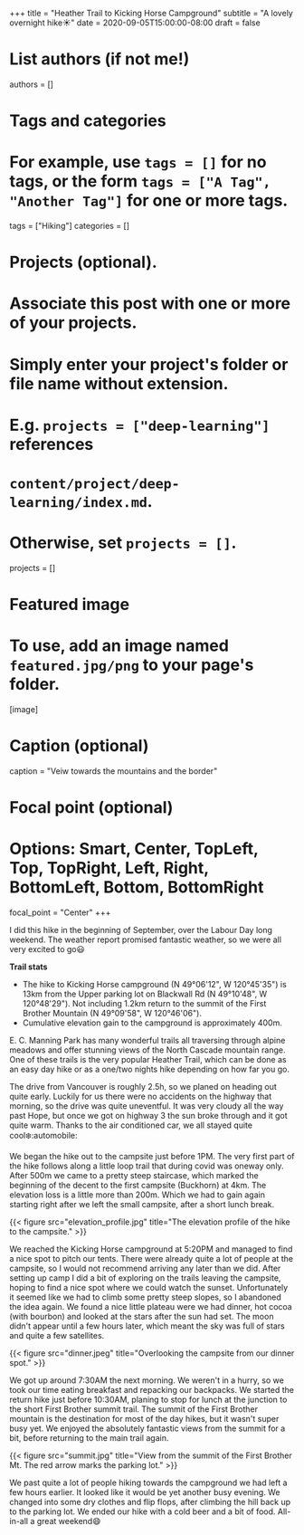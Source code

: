 +++
title = "Heather Trail to Kicking Horse Campground"
subtitle = "A lovely overnight hike:sunny:"
date = 2020-09-05T15:00:00-08:00
draft = false

# List authors (if not me!)
authors = []

# Tags and categories
# For example, use `tags = []` for no tags, or the form `tags = ["A Tag", "Another Tag"]` for one or more tags.
tags = ["Hiking"]
categories = []

# Projects (optional).
#   Associate this post with one or more of your projects.
#   Simply enter your project's folder or file name without extension.
#   E.g. `projects = ["deep-learning"]` references
#   `content/project/deep-learning/index.md`.
#   Otherwise, set `projects = []`.
projects = []

# Featured image
# To use, add an image named `featured.jpg/png` to your page's folder.
[image]
  # Caption (optional)
  caption = "Veiw towards the mountains and the border"

  # Focal point (optional)
  # Options: Smart, Center, TopLeft, Top, TopRight, Left, Right, BottomLeft, Bottom, BottomRight
  focal_point = "Center"
+++

I did this hike in the beginning of September, over the Labour Day long weekend. The weather report promised fantastic weather, so we were all very excited to go:smiley:

**Trail stats**

- The hike to Kicking Horse campground (N 49°06'12", W 120°45'35") is 13km from the Upper parking lot on Blackwall Rd (N 49°10'48", W 120°48'29"). Not including 1.2km return to the summit of the First Brother Mountain (N 49°09'58", W 120°46'06").
- Cumulative elevation gain to the campground is approximately 400m.

E. C. Manning Park has many wonderful trails all traversing through alpine meadows and offer stunning views of the North Cascade mountain range. One of these trails is the very popular Heather Trail, which can be done as an easy day hike or as a one/two nights hike depending on how far you go.

The drive from Vancouver is roughly 2.5h, so we planed on heading out quite early. Luckily for us there were no accidents on the highway that morning, so the drive was quite uneventful. It was very cloudy all the way past Hope, but once we got on highway 3 the sun broke through and it got quite warm. Thanks to the air conditioned car, we all stayed quite cool:snowflake::automobile:

We began the hike out to the campsite just before 1PM. The very first part of the hike follows along a little loop trail that during covid was oneway only. After 500m we came to a pretty steep staircase, which marked the beginning of the decent to the first campsite (Buckhorn) at 4km. The elevation loss is a little more than 200m. Which we had to gain again starting right after we left the small campsite, after a short lunch break.

{{< figure src="elevation_profile.jpg" title="The elevation profile of the hike to the campsite." >}}

We reached the Kicking Horse campground at 5:20PM and managed to find a nice spot to pitch our tents. There were already quite a lot of people at the campsite, so I would not recommend arriving any later than we did. After setting up camp I did a bit of exploring on the trails leaving the campsite, hoping to find a nice spot where we could watch the sunset. Unfortunately it seemed like we had to climb some pretty steep slopes, so I abandoned the idea again. We found a nice little plateau were we had dinner, hot cocoa (with bourbon) and looked at the stars after the sun had set. The moon didn't appear until a few hours later, which meant the sky was full of stars and quite a few satellites.

{{< figure src="dinner.jpeg" title="Overlooking the campsite from our dinner spot." >}}

We got up around 7:30AM the next morning. We weren't in a hurry, so we took our time eating breakfast and repacking our backpacks. We started the return hike just before 10:30AM, planing to stop for lunch at the junction to the short First Brother summit trail.
The summit of the First Brother mountain is the destination for most of the day hikes, but it wasn't super busy yet. We enjoyed the absolutely fantastic views from the summit for a bit, before returning to the main trail again.

{{< figure src="summit.jpg" title="View from the summit of the First Brother Mt. The red arrow marks the parking lot." >}}

We past quite a lot of people hiking towards the campground we had left a few hours earlier. It looked like it would be yet another busy evening.
We changed into some dry clothes and flip flops, after climbing the hill back up to the parking lot. We ended our hike with a cold beer and a bit of food. All-in-all a great weekend:smile:
